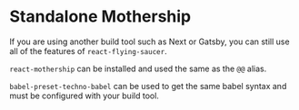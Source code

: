 # Standalone Mothership

If you are using another build tool such as Next or Gatsby, you can still use all of the features of `react-flying-saucer`.

`react-mothership` can be installed and used the same as the `@@` alias.

`babel-preset-techno-babel` can be used to get the same babel syntax and must be configured with your build tool.

